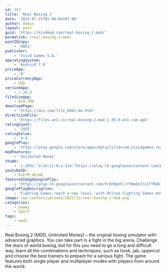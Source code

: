 ```yaml
---
id: 157
title: 'Real Boxing 2'
date: '2023-07-21T02:00:04+07:00'
author: Admin
layout: post
guid: 'https://kindmod.com/real-boxing-2-mod/'
permalink: /real-boxing-2-mod/
postIDCopy:
    - '6881'
publisher:
    - 'Vivid Games S.A.'
operatingSystem:
    - 'Android 7.0'
priceApp:
    - '0'
priceCurrencyApp:
    - USD
versionApp:
    - 1.39.0
fileSizeApp:
    - 829.1Mb
downloadPage:
    - 'https://an1.com/file_6881-dw.html'
directLinkFile:
    - 'https://files.an1.co/real-boxing-2-mod_1.39.0-an1.com.apk'
ratingCount:
    - '1925'
ratingValue:
    - '4.4'
googlePlay:
    - 'https://play.google.com/store/apps/details?id=com.vividgames.realboxing2'
modFeatures:
    - 'Unlimited Money'
thumb:
    - 's:3091:"a:24:{i:0;s:114:"https://play-lh.googleusercontent.com/HPVjVtKVwE9e96oMVHzxuId_sCGJ9p6MOJWNSAm5HZd1pZAwWAszgnAJxchKugBXUQ=w526-h296";i:1;s:115:"https://play-lh.googleusercontent.com/0fIbq5aFplWYig55dbWEYAbs2-wV5NKGt4W1oSNQ8BMcgDpEnSCqS2Xq5CRFZpBy3lI=w526-h296";i:2;s:116:"https://play-lh.googleusercontent.com/PwDZ0-LEdf1S06RHyk0DPm2dE1WhnJ4CPLOUtxTYkk_4KZ9KPn0u83mYduRILdpVXKrF=w526-h296";i:3;s:116:"https://play-lh.googleusercontent.com/Zt6pUXO60aBh5ABcL6dcKxROfcvbE4q3sW8Ih794ZcOV10Wgrh3DgauzTIHnNvxCjpJS=w526-h296";i:4;s:116:"https://play-lh.googleusercontent.com/1eB0tWGsifdpKKXwxxK0xbSKaE2lJ3xhyKbZKUV9R0eI_gbvNt_vJf56PcoeCGlw0HVy=w526-h296";i:5;s:115:"https://play-lh.googleusercontent.com/gcaMZXXxA97AtK_hReROE_pQPEWAcHP9qdtFznHN9ii2mpAZR_yCWp9nOYQszhPYtqQ=w526-h296";i:6;s:116:"https://play-lh.googleusercontent.com/ldj5LmMK4reDly1K2PvO9Z-UnGEv9J42FD49s74jdcTlo9lAxV-M9vY2h8LFgqyCW-eb=w526-h296";i:7;s:114:"https://play-lh.googleusercontent.com/2S4yeSL8YtJ57pWEOhdhYEAhAjlvGS8YlzHNp4usiDXKGRb0r-qxI6QsjmNeaUC6jA=w526-h296";i:8;s:116:"https://play-lh.googleusercontent.com/Pl36sB3Ga0FyyX73j3HGgHh6iuNgyu3RKZIhe2_XjzQEx0CsJ0Hk3B3dSl7eeRM6tZ8v=w526-h296";i:9;s:115:"https://play-lh.googleusercontent.com/3w0FqRC_Eu3LtCGmMpqSvUDoMRNntdqmdYTrtTc6qrS4rxyndwFAAdyLv98NtpQOVzI=w526-h296";i:10;s:114:"https://play-lh.googleusercontent.com/PeXdubSuKC0EWa0GBEsZBJY62JxSUnV-5KiZeXHtRPWpQb3eMuRbLjOaMEi8qans8w=w526-h296";i:11;s:114:"https://play-lh.googleusercontent.com/DEc3Oh1sDpq3X-9GZI3i-ZNu-Czda7zPgX6NXauox7zFojPpZ2fUgMvN7Y4ZIGUGmA=w526-h296";i:12;s:116:"https://play-lh.googleusercontent.com/7nnW6f6C8zyjvIhRWuBMet1u3lblpAv_VXOzcndZw90fe_GXvtTIfIkhIM-RuumV5q8g=w526-h296";i:13;s:115:"https://play-lh.googleusercontent.com/7cjQJux31ty4en8v068tnFEn0968fd62Yh4y3DKuT6Enxy4IC_1ls-P3ErYi1qyJfQg=w526-h296";i:14;s:114:"https://play-lh.googleusercontent.com/YOJGhuwMI4dWaDFBzTOOiEopqZgcy6zAThay09aUhusUkhfSjSq7Q9osh_L4sleLpw=w526-h296";i:15;s:115:"https://play-lh.googleusercontent.com/ayVZtnyDV3L3LjwvExY_mPaV1IRgTPpixtBlBrodvpn1jjvsfgPUamaUJgZiQYsjNLs=w526-h296";i:16;s:114:"https://play-lh.googleusercontent.com/4iwFqADOcebcah7StQOPKChrB6FXYnQlHJtzQP1a2zez8AbhUsTEGbAbe7IODf2YPA=w526-h296";i:17;s:114:"https://play-lh.googleusercontent.com/EMnT3FACcIKyBdWFteZUWLEykcDIU0pC3p6zrCu1rxRfEMHzqut7uJyFtQnacuJfew=w526-h296";i:18;s:115:"https://play-lh.googleusercontent.com/COyCxBfPmg0cRvcI12Acq1FH398RqtcRNux2npOd1NS1OjqfhB9sceaaVyb5Bya7oxM=w526-h296";i:19;s:114:"https://play-lh.googleusercontent.com/cZ4B42UyIDOD4o7m1TFrU4PbUpjM65dz8YDCw2BY9Wg8s8Ko8WL1uxkczMZDe10tsQ=w526-h296";i:20;s:116:"https://play-lh.googleusercontent.com/w_8QN2Q3pscqHkdqql61h-CUlvgdvyaI_9HnboT6Ul6a7uTfEBDkCtvnOdCe5JUTlSQ_=w526-h296";i:21;s:114:"https://play-lh.googleusercontent.com/4WtZMBYQ4uRNYVcXyWTHdqPr-RXgPXIoxiyfE5DkaK4L2fIoLGeGlmi2t0PXOH7zGw=w526-h296";i:22;s:116:"https://play-lh.googleusercontent.com/AJfbNC6L35GQXdaSCwQlFsiM52yTFV1go2TkGAHb9bs52Y0bMtWzCVu56J4uwOomdHES=w526-h296";i:23;s:114:"https://play-lh.googleusercontent.com/k15kHSjbZtTBfI838OKwkMumFQfzyDaoKJ3o-SbL1gA4LhQrfaftpc5tTXYzB-a4TQ=w526-h296";}";'
youtubeID:
    - RiErM_uktm8
featuredImageGooglePlay:
    - 'https://play-lh.googleusercontent.com/Fc0n0pVhlifYBmQnJlLCFT0UKIo-JXTw7r6cwrzH6VpolL-13JUBP6rW0WzJ5qQtTWk'
googlePlayDescription:
    - 'Fighting Games reach a new level, with Online Fighting Games modes, challenges and new fighters— Enter the ring of realistic games, punch out, and get ready to rumble!Enter the boxing games ring and get into punch-out matches in the ultimate fighting game. Face dangerous boxer opponents in the ring and score a KO! Explore the world of boxing and make your way in boxing games– You can become the boxing champion, a champion for the ages! Enter the online fighting games arena and get ready to punch-out, punch hard, and KO the rival boxer!.JOIN AN ENDLESS MMO FIGHTING EXPERIENCE.'
image: /wp-content/uploads/2022/11/real-boxing-2-mod.png
categories:
    - Games
    - Sport
tags:
    - mods
---
```


Real Boxing 2 (MOD, Unlimited Money) – the original boxing simulator with advanced graphics. You can take part in a fight in the big arena. Challenge the stars of world boxing, but for this you need to go a long and difficult way, learn all the combinations and techniques, such as hook, jab, uppercut and choose the best trainers to prepare for a serious fight. The game features both single player and multiplayer modes with players from around the world.